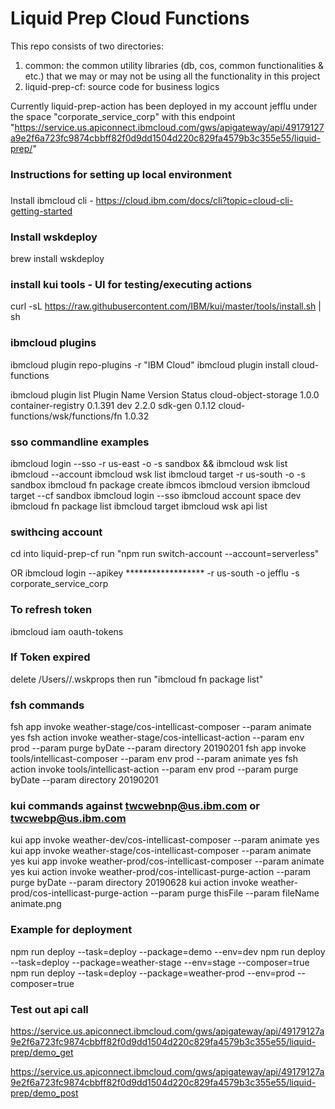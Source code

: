 # Liquid Prep Cloud Functions
This repo consists of two directories:

1) common: the common utility libraries (db, cos, common functionalities & etc.) that we may or may not be using all the functionality in this project
2) liquid-prep-cf: source code for business logics

Currently liquid-prep-action has been deployed in my account jefflu under the space "corporate_service_corp" with this endpoint
"https://service.us.apiconnect.ibmcloud.com/gws/apigateway/api/49179127a9e2f6a723fc9874cbbff82f0d9dd1504d220c829fa4579b3c355e55/liquid-prep/"


### Instructions for setting up local environment

### 
Install ibmcloud cli - https://cloud.ibm.com/docs/cli?topic=cloud-cli-getting-started

### Install wskdeploy
brew install wskdeploy

### install kui tools - UI for testing/executing actions
curl -sL https://raw.githubusercontent.com/IBM/kui/master/tools/install.sh | sh

### ibmcloud plugins
ibmcloud plugin repo-plugins -r "IBM Cloud"
ibmcloud plugin install cloud-functions

ibmcloud plugin list
Plugin Name                        Version   Status
cloud-object-storage               1.0.0
container-registry                 0.1.391
dev                                2.2.0
sdk-gen                            0.1.12
cloud-functions/wsk/functions/fn   1.0.32

### sso commandline examples
ibmcloud login --sso -r us-east -o <user> -s sandbox && ibmcloud wsk list
ibmcloud --account
ibmcloud wsk list
ibmcloud target -r us-south -o <user> -s sandbox
ibmcloud fn package create ibmcos
ibmcloud version
ibmcloud target --cf sandbox
ibmcloud login --sso
ibmcloud account space dev
ibmcloud fn package list
ibmcloud target
ibmcloud wsk api list

### swithcing account
cd into liquid-prep-cf
run "npm run switch-account --account=serverless"  

OR
ibmcloud login --apikey ****************** -r us-south -o jefflu -s corporate_service_corp

### To refresh token
ibmcloud iam oauth-tokens

### If Token expired
delete /Users/<username>/.wskprops then run "ibmcloud fn package list"

### fsh commands
fsh app invoke weather-stage/cos-intellicast-composer --param animate yes
fsh action invoke weather-stage/cos-intellicast-action --param env prod --param purge byDate --param directory 20190201
fsh app invoke tools/intellicast-composer --param env prod --param animate yes
fsh action invoke tools/intellicast-action --param env prod --param purge byDate --param directory 20190201

### kui commands against twcwebnp@us.ibm.com or twcwebp@us.ibm.com  
kui app invoke weather-dev/cos-intellicast-composer --param animate yes
kui app invoke weather-stage/cos-intellicast-composer --param animate yes
kui app invoke weather-prod/cos-intellicast-composer --param animate yes
kui action invoke weather-prod/cos-intellicast-purge-action --param purge byDate --param directory 20190628
kui action invoke weather-prod/cos-intellicast-purge-action --param purge thisFile --param fileName animate.png

### Example for deployment
npm run deploy --task=deploy --package=demo --env=dev
npm run deploy --task=deploy --package=weather-stage --env=stage --composer=true
npm run deploy --task=deploy --package=weather-prod --env=prod --composer=true

### Test out api call
https://service.us.apiconnect.ibmcloud.com/gws/apigateway/api/49179127a9e2f6a723fc9874cbbff82f0d9dd1504d220c829fa4579b3c355e55/liquid-prep/demo_get

https://service.us.apiconnect.ibmcloud.com/gws/apigateway/api/49179127a9e2f6a723fc9874cbbff82f0d9dd1504d220c829fa4579b3c355e55/liquid-prep/demo_post


